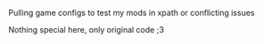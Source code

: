 Pulling game configs to test my mods in xpath or conflicting issues

Nothing special here, only original code ;3
